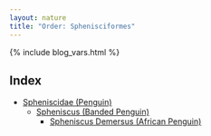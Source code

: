 ```yaml
---
layout: nature
title: "Order: Sphenisciformes"
---
```


{% include blog_vars.html %}

## Index
* [Spheniscidae (Penguin)]({{site.url}}/nature/animalia/chordata/aves/sphenisciformes/spheniscidae.html)
  * [Spheniscus (Banded Penguin)]({{site.url}}/nature/animalia/chordata/aves/sphenisciformes/spheniscidae/spheniscus.html)
    * [Spheniscus Demersus (African Penguin)]({{site.url}}/nature/animalia/chordata/aves/sphenisciformes/spheniscidae/spheniscus/spheniscus_demersus.html)


